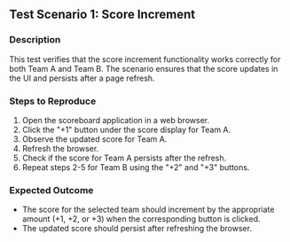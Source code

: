 ## Test Scenario 1: Score Increment

### Description

This test verifies that the score increment functionality works correctly for both Team A and Team B. The scenario ensures that the score updates in the UI and persists after a page refresh.

### Steps to Reproduce

1. Open the scoreboard application in a web browser.
2. Click the "+1" button under the score display for Team A.
3. Observe the updated score for Team A.
4. Refresh the browser.
5. Check if the score for Team A persists after the refresh.
6. Repeat steps 2-5 for Team B using the "+2" and "+3" buttons.

### Expected Outcome

- The score for the selected team should increment by the appropriate amount (+1, +2, or +3) when the corresponding button is clicked.
- The updated score should persist after refreshing the browser.

